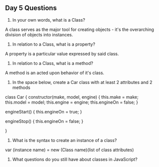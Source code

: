 ## Day 5 Questions

1. In your own words, what is a Class?

A class serves as the major tool for creating objects - it's the overarching division of objects into instances.

1. In relation to a Class, what is a property?

A property is a particular value expressed by said class.

1. In relation to a Class, what is a method?

A method is an acted upon behavior of it's class.

1. In the space below, create a Car class with at least 2 attributes and 2 methods

class Car {
  constructor(make, model, engine) {
    this.make = make;
    this.model = model;
    this.engine = engine;
    this.engineOn = false;
  }

  engineStart() {
    this.engineOn = true;
  }

  engineStop() {
    this.engineOn = false;
  }

}


1. What is the syntax to create an instance of a class?

var (instance name) = new (Class name)(list of class attributes)

1. What questions do you still have about classes in JavaScript?
